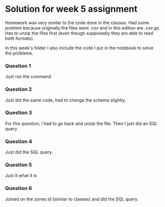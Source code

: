 # Solution for week 5 assignment

Homework was very similar to the code done in the classes. 
Had some problem because originally the files were .csv and in this edition are .csv.gz.
Has to unzip the files first (even though supposedly they are able to read both formats).

In this week's folder I also include the code I put in the notebook to solve the problems.

### Question 1

Just run the command

### Question 2

Just did the same code, had to change the schema slightly. 

### Question 3 

For this question, I had to go back and unzip the file. Then I just did an SQL query. 

### Question 4

Just did the SQL query.

### Question 5 

Just it what it is

### Question 6

Joined on the zones id (similar to classes) and did the SQL query. 

